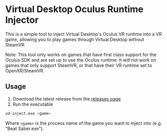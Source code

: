 # Virtual Desktop Oculus Runtime Injector

This is a simple tool to inject Virtual Desktop's Oculus VR runtime into a VR game, allowing you to play games through Virtual Desktop without
SteamVR.

Note: This tool only works on games that have first class support for the Oculus SDK and are set up to use the Oculus runtime. It will not work on games that only support SteamVR, or that have their VR runtime set to OpenXR/SteamVR.

## Usage

1. Download the latest release from the [releases page](https://github.com/DaXcess/vd-inject/releases)
2. Run the executable

```bash
vd-inject.exe <game>
```

Where `<game>` is the process name of the game you want to inject into (e.g. "Beat Saber.exe").

